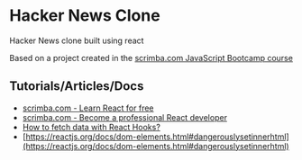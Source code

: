 # Hacker News Clone

Hacker News clone built using react

Based on a project created in the [scrimba.com JavaScript Bootcamp course](https://scrimba.com/g/gjavascript)

## Tutorials/Articles/Docs

* [scrimba.com - Learn React for free](https://scrimba.com/g/glearnreact)
* [scrimba.com - Become a professional React developer](https://scrimba.com/g/greact)
* [How to fetch data with React Hooks?](https://www.robinwieruch.de/react-hooks-fetch-data)
* [https://reactjs.org/docs/dom-elements.html#dangerouslysetinnerhtml](https://reactjs.org/docs/dom-elements.html#dangerouslysetinnerhtml)
